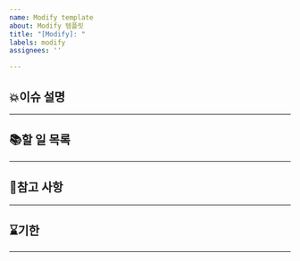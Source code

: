 ```yaml
---
name: Modify template
about: Modify 템플릿
title: "[Modify]: "
labels: modify
assignees: ''

---
```


## 💥이슈 설명
***

## 📚할 일 목록
***

## 👀참고 사항
***

## ⌛기한
***
